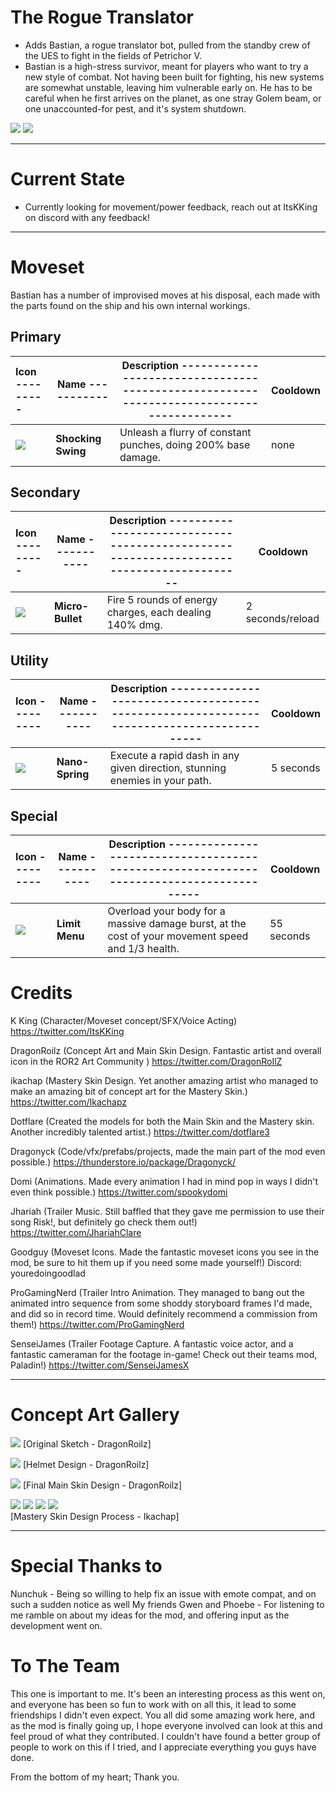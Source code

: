 # The Rogue Translator
- Adds Bastian, a rogue translator bot, pulled from the standby crew of the UES to fight in the fields of Petrichor V.
- Bastian is a high-stress survivor, meant for players who want to try a new style of combat. Not having been built for fighting, his new systems are somewhat unstable, leaving him vulnerable early on. He has to be careful when he first arrives on the planet, as one stray Golem beam, or one unaccounted-for pest, and it's system shutdown.

[![](https://cdn.discordapp.com/attachments/1043365621573894164/1203508044215091270/image.png?ex=65da93b5&is=65c81eb5&hm=6da48527e1b142a1fe32cb1275e67cb96357108372a44b868327b540b50e5e7a&)]()
[![](https://cdn.discordapp.com/attachments/1043365621573894164/1203513561255776256/image.png?ex=65da98d9&is=65c823d9&hm=16374b39b6e0f76b6eaa6a3b891e10d1fd598d38217fc09ea08c148df2566aae&)]()

----
# Current State

- Currently looking for movement/power feedback, reach out at ItsKKing on discord with any feedback!

----
# Moveset

Bastian has a number of improvised moves at his disposal, each made with the parts found on the ship and his own internal workings.

## Primary
| Icon --------- | Name ----------- | Description ---------------------------------------------------------------------------------------- | Cooldown |
|:--|--|----|--|
|![](https://cdn.discordapp.com/attachments/1074050632979329057/1077652344646414346/m1_downscale.png) | **Shocking Swing** | Unleash a flurry of constant punches, doing 200% base damage. | none |

## Secondary
| Icon --------- | Name ----------- | Description ---------------------------------------------------------------------------------------- | Cooldown |
|:--|--|----|--|
|![](https://cdn.discordapp.com/attachments/1074050632979329057/1077652344872902796/m2_downscale.png) | **Micro-Bullet** | Fire 5 rounds of energy charges, each dealing 140% dmg. | 2 seconds/reload |
## Utility
| Icon --------- | Name ----------- | Description ---------------------------------------------------------------------------------------- | Cooldown |
|:--|--|----|--|
|![](https://cdn.discordapp.com/attachments/1074050632979329057/1077652345170710578/util_downscale.png) | **Nano-Spring** | Execute a rapid dash in any given direction, stunning enemies in your path. | 5 seconds |

## Special
| Icon --------- | Name ----------- | Description ---------------------------------------------------------------------------------------- | Cooldown |
|:--|--|----|--|
|![](https://cdn.discordapp.com/attachments/1074050632979329057/1077652345447522366/spec_downscale.png) | **Limit Menu** |Overload your body for a massive damage burst, at the cost of your movement speed and 1/3 health. | 55 seconds |

# Credits

K King (Character/Moveset concept/SFX/Voice Acting) https://twitter.com/ItsKKing

DragonRoilz (Concept Art and Main Skin Design. Fantastic artist and overall icon in the ROR2 Art Community ) https://twitter.com/DragonRoIlZ

ikachap (Mastery Skin Design. Yet another amazing artist who managed to make an amazing bit of concept art for the Mastery Skin.) https://twitter.com/Ikachapz

Dotflare (Created the models for both the Main Skin and the Mastery skin. Another incredibly talented artist.) https://twitter.com/dotflare3

Dragonyck (Code/vfx/prefabs/projects, made the main part of the mod even possible.) https://thunderstore.io/package/Dragonyck/

Domi (Animations. Made every animation I had in mind pop in ways I didn't even think possible.) https://twitter.com/spookydomi

Jhariah (Trailer Music. Still baffled that they gave me permission to use their song Risk!, but definitely go check them out!) https://twitter.com/JhariahClare

Goodguy (Moveset Icons. Made the fantastic moveset icons you see in the mod, be sure to hit them up if you need some made yourself!) Discord: youredoingoodlad

ProGamingNerd (Trailer Intro Animation. They managed to bang out the animated intro sequence from some shoddy storyboard frames I'd made, and did so in record time. Would definitely recommend a commission from them!) https://twitter.com/ProGamingNerd

SenseiJames (Trailer Footage Capture. A fantastic voice actor, and a fantastic cameraman for the footage in-game! Check out their teams mod, Paladin!) https://twitter.com/SenseiJamesX



-------
# Concept Art Gallery

[![](https://cdn.discordapp.com/attachments/1037472017328381993/1103434444204933140/image.png)]()
[Original Sketch - DragonRoilz]

[![](https://cdn.discordapp.com/attachments/1037472017328381993/1105591354010128504/kkingturnaround.png)]()
[Helmet Design - DragonRoilz]

[![](https://cdn.discordapp.com/attachments/1037472017328381993/1105582174964555838/kking.png)]()
[Final Main Skin Design - DragonRoilz]

[![](https://cdn.discordapp.com/attachments/1175178569765376022/1175290097709633616/Bastian.png)]()
[![](https://cdn.discordapp.com/attachments/1175178569765376022/1175357413755465738/BastianColor.png)]()
[![](hhttps://cdn.discordapp.com/attachments/1175178569765376022/1176007873659150346/Bastian.png)]()
[![](https://cdn.discordapp.com/attachments/1175178569765376022/1177457452455825469/BastianColor2.png)]()\
[Mastery Skin Design Process - Ikachap]

----
# Special Thanks to

Nunchuk - Being so willing to help fix an issue with emote compat, and on such a sudden notice as well
My friends Gwen and Phoebe - For listening to me ramble on about my ideas for the mod, and offering input as the development went on.

# To The Team
This one is important to me. It's been an interesting process as this went on, and everyone has been so fun to work with on all this, it lead to some friendships I didn't even expect. You all did some amazing work here, and as the mod is finally going up, I hope everyone involved can look at this and feel proud of what they contributed. I couldn't have found a better group of people to work on this if I tried, and I appreciate everything you guys have done.

From the bottom of my heart; Thank you.